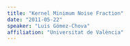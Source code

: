 ```yaml
---
title: "Kernel Minimum Noise Fraction"
date: "2011-05-22"
speaker: "Luis Gómez-Chova"
affiliation: "Universitat de València"
---
```

